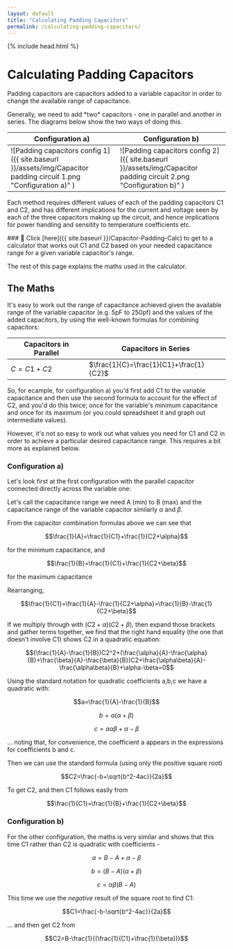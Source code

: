```yaml
---
layout: default
title: "Calculating Padding Capacitors"
permalink: /calculating-padding-capacitors/
---
```

{% include head.html %}
<head>
<!-- 
This next line is a bit of a hack and fights against Jekyll
It could be put into script in onload to work out scales and set them correctly initially
but it would be better to redesign the column layout of spans so that the spans can't wrap
-->
<meta name="viewport" content="width=650,initial-scale=1.0">
</head>

# Calculating Padding Capacitors

Padding capacitors are capacitors added to a variable capacitor in order to change the available range of capacitance. 
<p></p>
Generally, we need to add *two* capacitors - one in parallel and another in series. The diagrams below show the two ways of doing this. 
<p></p>

| Configuration a)  | Configuration b) |
| ------------- | ------------- |
| ![Padding capacitors config 1]({{ site.baseurl }}/assets/img/Capacitor padding circuit 1.png "Configuration a)" )  | ![Padding capacitors config 2]({{ site.baseurl }}/assets/img/Capacitor padding circuit 2.png "Configuration b)" )  |

Each method requires different values of each of the padding capacitors C1 and C2, and has different implications for the current and voltage seen by each of the three capacitors making up the circuit, and hence implications for power handling and sensitity to temperature coefficients etc. 
<p></p>
### 📱 
Click [here]({{ site.baseurl }}/Capacitor-Padding-Calc) to get to a calculator that works out C1 and C2 based on your needed capacitance range for a given variable capacitor's range.
<p></p>
The rest of this page explains the maths used in the calculator.


## The Maths
It's easy to work out the range of capacitance achieved given the available range of the variable capacitor (e.g. 5pF to 250pf) and the values of the added capacitors, by using the well-known formulas for combining capacitors:

| Capacitors in Parallel  | Capacitors in Series|
| ------------- | ------------- |
| $C=C1+C2$ | $\frac{1}{C}=\frac{1}{C1}+\frac{1}{C2}$ |

So, for ecample, for configuration a) you'd first add C1 to the variable capacitance and then use the second formula to account for the effect of C2, and you'd do this twice; once for the variable's minimum capacitance and once for its maximum (or you could spreadsheet it and graph out intermediate values).

However, it's not so easy to work out what values you need for C1 and C2 in order to achieve a particular desired capacitance range. This requires a bit more as explained below.

### Configuration a)

Let's look first at the first configuration with the parallel capacitor connected directly across the variable one:

Let's call the capacitance range we need A (min) to B (max) and the capacitance range of the variable capacitor similarly $\alpha$ and $\beta$.

From the capacitor combination formulas above we can see that

$$\frac{1}{A}=\frac{1}{C1}+\frac{1}{C2+\alpha}$$

for the minimum capacitance, and 

$$\frac{1}{B}=\frac{1}{C1}+\frac{1}{C2+\beta}$$

for the maximum capacitance

Rearranging, 

$$\frac{1}{C1}=\frac{1}{A}-\frac{1}{C2+\alpha}=\frac{1}{B}-\frac{1}{C2+\beta}$$

If we multiply through with $(C2+\alpha)(C2+\beta)$, then expand those brackets and gather terms together, we find that the right hand equality (the one that doesn't involve C1) shows C2 in a quadratic equation:

$$(\frac{1}{A}-\frac{1}{B})C2^2+(\frac{\alpha}{A}-\frac{\alpha}{B}+\frac{\beta}{A}-\frac{\beta}{B})C2+\frac{\alpha\beta}{A}-\frac{\alpha\beta}{B}+\alpha-\beta=0$$

Using the standard notation for quadratic coefficients a,b,c we have a quadratic with:

$$a=\frac{1}{A}-\frac{1}{B}$$

$$b=a(\alpha+\beta)$$

$$c=a\alpha\beta+\alpha-\beta$$

... noting that, for convenience, the coefficient a appears in the expressions for coefficients b and c.

Then we can use the standard formula (using only the positive square root)

$$C2=\frac{-b+\sqrt{b^2-4ac}}{2a}$$

To get C2, and then C1 follows easily from 

$$\frac{1}{C1}=\frac{1}{B}+\frac{1}{C2+\beta}$$

### Configuration b)

For the other configuration, the maths is very similar and shows that this time C1 rather than C2 is quadratic with coefficients -

$$a=B-A+\alpha-\beta$$

$$b=(B-A)(\alpha+\beta)$$

$$c=\alpha\beta(B-A)$$

This time we use the *negative* result of the square root to find C1:

$$C1=\frac{-b-\sqrt{b^2-4ac}}{2a}$$

... and then get C2 from 

$$C2=B-\frac{1}{(\frac{1}{C1}+\frac{1}{\beta})}$$

